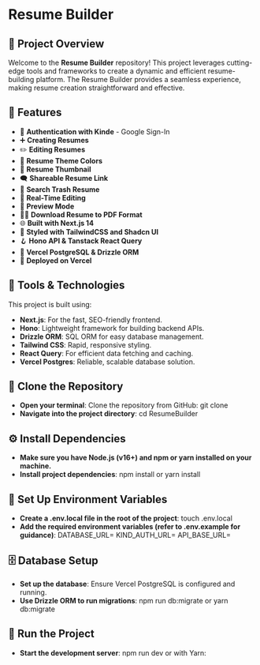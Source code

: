 # Resume Builder

## 📌 Project Overview

Welcome to the **Resume Builder** repository! This project leverages cutting-edge tools and frameworks to create a dynamic and efficient resume-building platform. The Resume Builder provides a seamless experience, making resume creation straightforward and effective.

## 🌟 Features

- 🔐 **Authentication with Kinde** - Google Sign-In
- ➕ **Creating Resumes**
- ✏️ **Editing Resumes**
- 🎨 **Resume Theme Colors**
- 📸 **Resume Thumbnail**
- 🗨️ **Shareable Resume Link**
- 🔎 **Search Trash Resume**
- 📡 **Real-Time Editing**
- 🔗 **Preview Mode**
- 👨‍💻 **Download Resume to PDF Format**
- 🌐 **Built with Next.js 14**
- 🎨 **Styled with TailwindCSS and Shadcn UI**
- 🪝 **Hono API & Tanstack React Query**
- 💾 **Vercel PostgreSQL & Drizzle ORM**
- 🚀 **Deployed on Vercel**

## 🚀 Tools & Technologies

This project is built using:

- **Next.js**: For the fast, SEO-friendly frontend.
- **Hono**: Lightweight framework for building backend APIs.
- **Drizzle ORM**: SQL ORM for easy database management.
- **Tailwind CSS**: Rapid, responsive styling.
- **React Query**: For efficient data fetching and caching.
- **Vercel Postgres**: Reliable, scalable database solution.

## 📂 Clone the Repository
- **Open your terminal**: Clone the repository from GitHub: git clone <repository-url>
- **Navigate into the project directory**: cd ResumeBuilder

## ⚙️ Install Dependencies
- **Make sure you have Node.js (v16+) and npm or yarn installed on your machine.**
- **Install project dependencies**: npm install or yarn install

## 🔑 Set Up Environment Variables
- **Create a .env.local file in the root of the project**: touch .env.local
- **Add the required environment variables (refer to .env.example for guidance)**: DATABASE_URL=<your-database-url>
KIND_AUTH_URL=<your-kinde-auth-url>
API_BASE_URL=<your-hono-api-url>

## 🗄️ Database Setup
- **Set up the database**: Ensure Vercel PostgreSQL is configured and running.
- **Use Drizzle ORM to run migrations**: npm run db:migrate or yarn db:migrate

## 🏃 Run the Project
- **Start the development server**: npm run dev or with Yarn:

